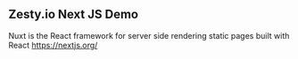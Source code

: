 ## Zesty.io Next JS Demo


Nuxt is the React framework for server side rendering static pages built with React https://nextjs.org/
